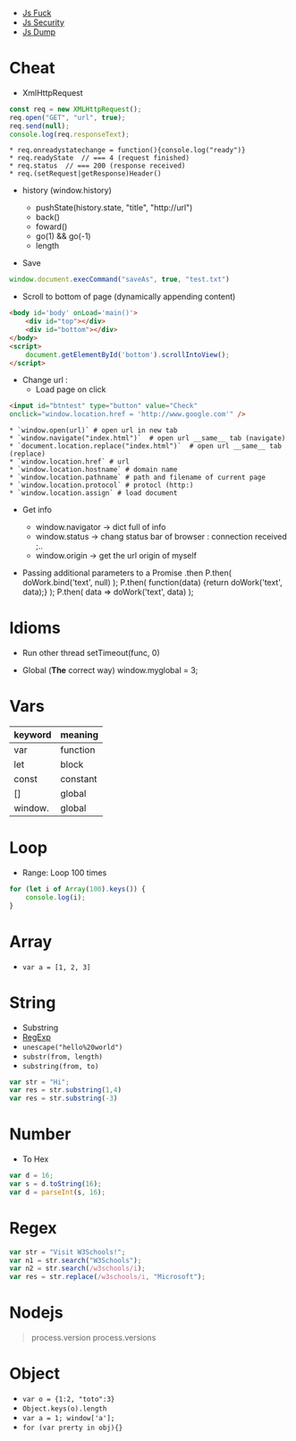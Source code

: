 * [Js Fuck](Js-Fuck)
* [Js Security](Js-Security)
* [Js Dump](Js-Dump.md)


# Cheat

* XmlHttpRequest
```javascript
const req = new XMLHttpRequest();
req.open("GET", "url", true);
req.send(null);
console.log(req.responseText);
```
    * req.onreadystatechange = function(){console.log("ready")}
    * req.readyState  // === 4 (request finished)
    * req.status  // === 200 (response received)
    * req.(setRequest|getResponse)Header()

* history (window.history)
    * pushState(history.state, "title", "http://url")
    * back()
    * foward()
    * go(1) && go(-1)
    * length

* Save
```javascript
window.document.execCommand("saveAs", true, "test.txt")
```

* Scroll to bottom of page (dynamically appending content)
```html
<body id='body' onLoad='main()'>
    <div id="top"></div>
    <div id="bottom"></div>
</body>
<script>
    document.getElementById('bottom').scrollIntoView();
</script>
```

* Change url :
    * Load page on click
```html
<input id="btntest" type="button" value="Check"
onclick="window.location.href = 'http://www.google.com'" />
```
    * `window.open(url)` # open url in new tab
    * `window.navigate("index.html")`  # open url __same__ tab (navigate)
    * `document.location.replace("index.html")`  # open url __same__ tab (replace)
    * `window.location.href` # url
    * `window.location.hostname` # domain name
    * `window.location.pathname` # path and filename of current page
    * `window.location.protocol` # protocl (http:)
    * `window.location.assign` # load document
    
* Get info
	* window.navigator -> dict full of info
	* window.status -> chang status bar of browser : connection received ;..
	* window.origin -> get the url origin of myself

* Passing additional parameters to a Promise .then
    P.then( doWork.bind('text', null) );
    P.then( function(data) {return doWork('text', data);} );
    P.then( data => doWork('text', data) );
    
# Idioms

* Run other thread
    setTimeout(func, 0)

* Global (__The__ correct way)
    window.myglobal = 3;
    
# Vars

| keyword | meaning |
| ---     | --- |
| var     | function |
| let     | block |
| const   | constant |
| []      | global |
| window. | global |
    
# Loop

* Range: Loop 100 times
```javascript
for (let i of Array(100).keys()) {
    console.log(i);
}
```


# Array
* `var a = [1, 2, 3]`
    
# String
* Substring
* [RegExp](Js-RegExp)
* `unescape("hello%20world")`
* `substr(from, length)`
* `substring(from, to)`

```javascript
var str = "Hi";  
var res = str.substring(1,4)  
var res = str.substring(-3)  
```


# Number

* To Hex

```javascript
var d = 16;
var s = d.toString(16);
var d = parseInt(s, 16);
```


# Regex

```javascript
var str = "Visit W3Schools!";
var n1 = str.search("W3Schools");
var n2 = str.search(/w3schools/i);
var res = str.replace(/w3schools/i, "Microsoft");
```


# Nodejs

> process.version
> process.versions


# Object
* `var o = {1:2, "toto":3}`
* `Object.keys(o).length`
* `var a = 1; window['a'];`
* `for (var prerty in obj){}`
